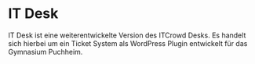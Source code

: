# IT Desk
IT Desk ist eine weiterentwickelte Version des ITCrowd Desks. 
Es handelt sich hierbei um ein Ticket System als WordPress Plugin entwickelt für das Gymnasium Puchheim.